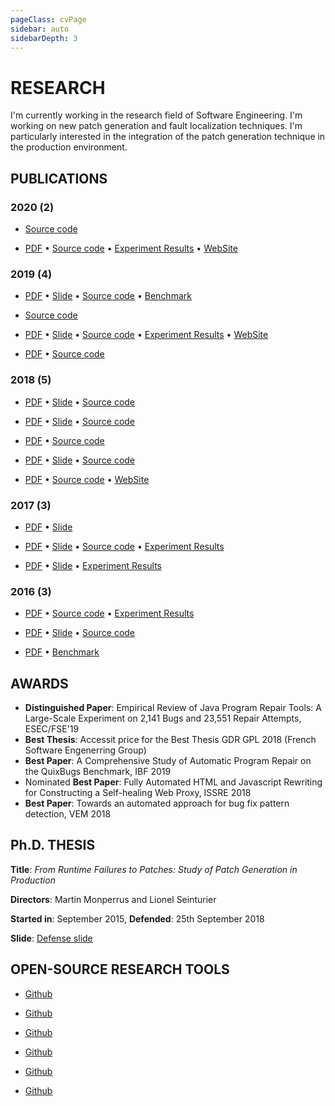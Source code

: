 ```yaml
---
pageClass: cvPage
sidebar: auto
sidebarDepth: 3
---
```


# RESEARCH 

I'm currently working in the research field of Software Engineering. 
I'm working on new patch generation and fault localization techniques.
I'm particularly interested in the integration of the patch generation technique in the production environment.


## PUBLICATIONS

### 2020 (2)

* <cv 
	name="Fully Automated HTML and Javascript Rewriting for Constructing a Self-healing Web Proxy" 
	url="https://arxiv.org/abs/1910.10601" 
	date="2020"
	description="Over the last few years, the complexity of web applications has increased to provide more dynamic web applications to users. The drawback of this complexity is the growing number of errors in the front-end applications. In this paper, we present an approach to provide self-healing for the web. We implemented this approach in two different tools: 1) BikiniProxy, an HTTP repair proxy, and 2) BugBlock, a browser extension. They use five self-healing strategies to rewrite the buggy HTML and Javascript code to handle errors in web pages. We evaluate BikiniProxy and BugBlock with a new benchmark of 555 reproducible Javascript errors of which 31.76% can be automatically self-healed by BikiniProxy and 15.67% by BugBlock."
	:authors="[{
		lastname: 'Durieux',
		firstname: 'Thomas',
		url: 'https://durieux.me'
	},{
		lastname: 'Hamadi',
		firstname: 'Youssef',
		url: 'https://www.msr-inria.fr/researchers/youssef-hamadi/'
	},{
		lastname: 'Monperrus',
		firstname: 'Martin',
		url: 'https://www.monperrus.net/martin/'
	}]"
	role="Proceedings at Software Testing, Verification & Reliability (STVR)"></cv>
	[Source code](https://github.com/Spirals-Team/bikiniproxy/)
	
 * <cv 
	name="Empirical Review of Automated Analysis Tools on 47,587 Ethereum Smart Contracts" 
	url="https://arxiv.org/abs/1910.10601" 
	date="2020"
	description="Over the last few years, there has been substantial research on automated analysis, testing, and debugging of Ethereum smart contracts. However, it is not trivial to compare and reproduce that research. To address this, we present an empirical evaluation of 9 state-of-the-art automated analysis tools using two new datasets: i) a dataset of 69 annotated vulnerable smart contracts that can be used to evaluate the precision of analysis tools; and ii) a dataset with all the smart contracts in the Ethereum Blockchain that have Solidity source code available on Etherscan (a total of 47,518 contracts). The datasets are part of SmartBugs, a new extendable execution framework that we created to facilitate the integration and comparison between multiple analysis tools and the analysis of Ethereum smart contracts. We used SmartBugs to execute the 9 automated analysis tools on the two datasets. In total, we ran 428,337 analyses that took approximately 564 days and 3 hours, being the largest experimental setup to date both in the number of tools and in execution time. We found that only 42% of the vulnerabilities from our annotated dataset are detected by all the tools, with the tool Mythril having the higher accuracy (27%). When considering the largest dataset, we observed that 97% of contracts are tagged as vulnerable, thus suggesting a considerable number of false positives. Indeed, only a small number of vulnerabilities (and of only two categories) were detected simultaneously by four or more tools."
	:authors="[{
		lastname: 'Durieux',
		firstname: 'Thomas',
		url: 'https://durieux.me'
	},{
		lastname: 'Ferreira',
		firstname: 'João F.'
	},{
		lastname: 'Rui',
		firstname: 'Abreu',
		url: 'https://ruimaranhao.github.io'
	},{
		lastname: 'Cruz',
		firstname: 'Pedro'
	}]"
	acceptance="20%, 129/617"
	role="Proceedings of the 42nd International Conference on Software Engineering (ICSE '20)"></cv>
	[PDF](https://arxiv.org/abs/1910.10601) • [Source code](https://github.com/smartbugs/smartbugs) • [Experiment Results](https://github.com/smartbugs/smartbugs-results)  • [WebSite](https://smartbugs.github.io)
	

### 2019 (4)
 * <cv 
	name="An Analysis of 35+ Million Jobs of Travis CI" 
	url="https://arxiv.org/abs/1904.09416" 
	date="2019"
	description="Travis CI handles automatically thousands of builds every day to, amongst other things, provide valuable feedback to thousands of open-source developers. In this paper, we investigate Travis CI to firstly understand who is using it, and when they start to use it. Secondly, we investigate how the developers use Travis CI and finally, how frequently the developers change the Travis CI configurations. We observed during our analysis that the main users of Travis CI are corporate users such as Microsoft. And the programming languages used in Travis CI by those users do not follow the same popularity trend than on GitHub, for example, Python is the most popular language on Travis CI, but it is only the third one on GitHub. We also observe that Travis CI is set up on average seven days after the creation of the repository and the jobs are still mainly used (60%) to run tests. And finally, we observe that 7.34% of the commits modify the Travis CI configuration. We share the biggest benchmark of Travis CI jobs (to our knowledge): it contains 35,793,144 jobs from 272,917 different GitHub projects."
	:authors="[{
		lastname: 'Durieux',
		firstname: 'Thomas',
		url: 'https://durieux.me'
	},{
		lastname: 'Rui',
		firstname: 'Abreu',
		url: 'https://ruimaranhao.github.io'
	},{
		lastname: 'Monperrus',
		firstname: 'Martin',
		url: 'https://www.monperrus.net/martin/'
	},{
		lastname: 'Bissyandé, ',
		firstname: 'Tegawendé F.'
	},{
		lastname: 'Cruz',
		firstname: 'Luís'
	}]"
	acceptance="56%, 26/46"
	role="Proceedings of the 35th IEEE International Conference on Software Maintenance and Evolution (ICSME'19)"></cv>
	[PDF](https://arxiv.org/abs/1905.11973) • [Slide](/slide_35m_travis_jobs.pdf) • [Source code](https://github.com/tdurieux/travis-listener) • [Benchmark](https://zenodo.org/record/2560966)

* <cv 
	name="Repairnator patches programs automatically" 
	url="https://dl.acm.org/citation.cfm?doid=3345321.3349589" 
	date="2019"
	description="Repairnator is a bot. It constantly monitors software bugs discovered during continuous integration of open-source software and tries to fix them automatically. If it succeeds in synthesizing a valid patch, Repairnator proposes the patch to the human developers, disguised under a fake human identity. To date, Repairnator has been able to produce patches that were accepted by the human developers and permanently merged into the code base. This is a milestone for human-competitiveness in software engineering research on automatic program repair."
	:authors="[{
		lastname: 'Monperrus',
		firstname: 'Martin',
		url: 'https://www.monperrus.net/martin/'
	},{
		lastname: 'Urli',
		firstname: 'Simon'
	},{
		lastname: 'Durieux',
		firstname: 'Thomas',
		url: 'https://durieux.me'
	},{
		lastname: 'Martinez',
		firstname: 'Matias',
		url: 'http://www.martinezmatias.com'
	},{
		lastname: 'Baudry',
		firstname: 'Benoit',
		url: 'https://softwarediversity.eu/'
	},{
		lastname: 'Seinturier',
		firstname: 'Lionel',
		url: 'http://chercheurs.lille.inria.fr/~seinturi/'
	}]"
	acceptance=""
	role="ACM Ubiquity"></cv>
	[Source code](https://github.com/Spirals-Team/repairnator/)


 * <cv 
	name="Empirical Review of Java Program Repair Tools: A Large-Scale Experiment on 2,141 Bugs and 23,551 Repair Attempts" 
	url="https://arxiv.org/abs/1905.11973" 
	date="2019"
	description="In the past decade, research on test-suite-based automatic program repair has grown significantly. Each year, new approaches and implementations are featured in major software engineering venues. However, most of those approaches are evaluated on a single benchmark of bugs, which are also rarely reproduced by other researchers. In this paper, we present a large-scale experiment using 11 Java test-suite-based repair tools and 5 benchmarks of bugs. Our goal is to have a better understanding of the current state of automatic program repair tools on a large diversity of benchmarks. Our investigation is guided by the hypothesis that the repairability of repair tools might not be generalized across different benchmarks of bugs. We found that the 11 tools 1) are able to generate patches for 21% of the bugs from the 5 benchmarks, and 2) have better performance on Defects4J compared to other benchmarks, by generating patches for 47% of the bugs from Defects4J compared to 10-30% of bugs from the other benchmarks. Our experiment comprises 23,551 repair attempts in total, which we used to find the causes of non-patch generation. These causes are reported in this paper, which can help repair tool designers to improve their techniques and tools."
	:authors="[{
		lastname: 'Durieux',
		firstname: 'Thomas',
		url: 'https://durieux.me'
	},{
		lastname: 'Madeiral',
		firstname: 'Fernanda',
		url: 'https://fermadeiral.github.io/'
	},{
		lastname: 'Martinez',
		firstname: 'Matias',
		url: 'http://www.martinezmatias.com'
	},{
		lastname: 'Rui',
		firstname: 'Abreu',
		url: 'https://ruimaranhao.github.io'
	}]"
	acceptance="24%, 73/303"
	role="Proceedings of the 27th ACM Joint European Software Engineering Conference and Symposium on the Foundations of Software Engineering (ESEC/FSE '19)"></cv>
	[PDF](https://arxiv.org/abs/1905.11973) • [Slide](/slide_repairthemall.pdf) • [Source code](https://github.com/program-repair/RepairThemAll) • [Experiment Results](https://github.com/program-repair/RepairThemAll_experiment/)  • [WebSite](http://program-repair.org/RepairThemAll_experiment/) 

 * <cv 
	name="A Comprehensive Study of Automatic Program Repair on the QuixBugs Benchmark" 
	url="https://arxiv.org/abs/1807.11286" 
	date="2019"
	description="Automatic program repair papers tend to repeatedly use the same benchmarks. This poses a threat to the external validity of the findings of the program repair research community. In this paper, we perform an automatic repair experiment on a benchmark called QuixBugs that has never been studied in the context of program repair. In this study, we report on the characteristics of QuixBugs, and study five repair systems, Arja, Astor, Nopol, NPEFix and RSRepair, which are representatives of generate-and-validate repair techniques and synthesis repair techniques. We propose three patch correctness assessment techniques to comprehensively study overfitting and incorrect patches. Our key results are: 1) 15 / 40 buggy programs in the QuixBugs can be repaired with a test-suite adequate patch; 2) a total of 64 plausible patches for those 15 buggy programs in the QuixBugs are present in the search space of the considered tools; 3) the three patch assessment techniques discard in total 33 / 64 patches that are overfitting. This sets a baseline for future research of automatic repair on QuixBugs. Our experiment also highlights the major properties and challenges of how to perform automated correctness assessment of program repair patches. All experimental results are publicly available on Github in order to facilitate future research on automatic program repair."
	:authors="[{
		lastname: 'Ye',
		firstname: 'He',
		url: 'https://www.kth.se/profile/heye'
	},{
		lastname: 'Martinez',
		firstname: 'Matias',
		url: 'http://www.martinezmatias.com'
	},{
		lastname: 'Durieux',
		firstname: 'Thomas',
		url: 'https://durieux.me'
	},{
		lastname: 'Monperrus',
		firstname: 'Martin',
		url: 'https://www.monperrus.net/martin/'
	}]"
	acceptance=""
	role="Proceedings in International Workshop on Intelligent Bug Fixing (IBF 2019), co-located with SANER2019"></cv>
	[PDF](https://arxiv.org/abs/1805.03454) • [Source code](https://github.com/KTH/quixbugs-experiment)

### 2018 (5)
 * <cv 
	name="Towards an automated approach for bug fix pattern detection" 
	url="https://arxiv.org/abs/1807.11286" 
	date="2018"
	description="The characterization of bug datasets is essential to support the evaluation of automatic program repair tools. In a previous work, we manually studied almost 400 human-written patches (bug fixes) from the Defects4J dataset and annotated them with properties, such as repair patterns. However, manually finding these patterns in different datasets is tedious and time-consuming. To address this activity, we designed and implemented PPD, a detector of repair patterns in patches, which performs source code change analysis at abstract-syntax tree level. In this paper, we report on PPD and its evaluation on Defects4J, where we compare the results from the automated detection with the results from the previous manual analysis. We found that PPD has overall precision of 91% and overall recall of 92%, and we conclude that PPD has the potential to detect as many repair patterns as human manual analysis."
	:authors="[{
		lastname: 'Madeiral',
		firstname: 'Fernanda',
		url: 'https://fermadeiral.github.io/'
	},{
		lastname: 'Durieux',
		firstname: 'Thomas',
		url: 'https://durieux.me'
	},{
		lastname: 'Sobreira',
		firstname: 'Victor'
	},{
		lastname: 'Maia',
		firstname: 'Marcelo de Almeida',
		url: 'http://lascam.facom.ufu.br/'
	}]"
	acceptance="61%, 24/39"
	role="Proceedings of the VI Workshop on Software Visualization, Evolution and Maintenance (VEM 2018)"></cv>
	[PDF](https://arxiv.org/abs/1807.11286) • [Slide](/slide_ppd.pdf) • [Source code](https://github.com/lascam-UFU/automatic-diff-dissection) 

 * <cv 
	name="Fully Automated HTML and Javascript Rewriting for Constructing a Self-healing Web Proxy" 
	url="https://arxiv.org/abs/1803.08725" 
	date="2018"
	description="Over the last few years, the complexity of web applications has increased to provide more dynamic web applications to users. The drawback of this complexity is the growing number of errors in the front-end applications. In this paper, we present BikiniProxy, a novel technique to provide self-healing for the web. BikiniProxy is designed as an HTTP proxy that uses five self-healing strategies to rewrite the buggy HTML and Javascript code. We evaluate BikiniProxy with a new benchmark of 555 reproducible Javascript errors, DeadClick. We create DeadClick by randomly crawling the Internet and collect all web pages that contain Javascript errors. Then, we observe how BikiniProxy heals those errors by collecting and comparing the traces of the original and healed pages. To sum up, BikiniProxy is a novel fully-automated self-healing approach that is specific to the web, evaluated on 555 real Javascript errors, and based on original self-healing rewriting strategies for HTML and Javascript."
	:authors="[{
		lastname: 'Durieux',
		firstname: 'Thomas',
		url: 'https://durieux.me'
	},{
		lastname: 'Hamadi',
		firstname: 'Youssef',
		url: 'https://www.msr-inria.fr/researchers/youssef-hamadi/'
	},{
		lastname: 'Monperrus',
		firstname: 'Martin',
		url: 'https://www.monperrus.net/martin/'
	}]"
	acceptance="24%, 23/96"
	role="Proceedings of the 29th IEEE International Symposium on Software Reliability Engineering (ISSRE 2018)"></cv>
	[PDF](https://arxiv.org/abs/1803.08725) • [Slide](/slide_bikiniproxy.pdf) • [Source code](https://github.com/Spirals-Team/bikiniproxy/)
 * <cv 
	name="Alleviating Patch Overfitting with Automatic Test Generation: A Study of Feasibility and Effectiveness for the Nopol Repair System" 
	url="https://hal.inria.fr/hal-01774223/" 
	date="2018"
	description="Among the many different kinds of program repair techniques, one widely studied family of techniques is called test suite based repair. However, test suites are in essence input-output specifications and are thus typically inadequate for completely specifying the expected behavior of the program under repair. Consequently, the patches generated by test suite based repair techniques can just overfit to the used test suite, and fail to generalize to other tests. We deeply analyze the overfitting problem in program repair and give a classification of this problem. This classification will help the community to better understand and design techniques to defeat the overfitting problem. We further propose and evaluate an approach called UnsatGuided, which aims to alleviate the overfitting problem for synthesis-based repair techniques with automatic test case generation. The approach uses additional automatically generated tests to strengthen the repair constraint used by synthesis-based repair techniques. We analyze the effectiveness of UnsatGuided: 1) analytically with respect to alleviating two different kinds of overfitting issues; 2) empirically based on an experiment over the 224 bugs of the Defects4J repository. The main result is that automatic test generation is effective in alleviating one kind of overfitting issue–regression introduction, but due to oracle problem, has minimal positive impact on alleviating the other kind of overfitting issue–incomplete fixing."
	:authors="[{
		lastname: 'Yu',
		firstname: 'Zhongxing',
		url: 'https://sites.google.com/site/yuzxpage/'
	},{
		lastname: 'Martinez',
		firstname: 'Matias',
		url: 'http://www.martinezmatias.com/'
	},{
		lastname: 'Danglot',
		firstname: 'Benjamin',
		url: 'https://danglotb.github.io/'
	},{
		lastname: 'Durieux',
		firstname: 'Thomas',
		url: 'https://durieux.me'
	},{
		lastname: 'Monperrus',
		firstname: 'Martin',
		url: 'https://www.monperrus.net/martin/'
	}]"
	role="Proceedings at Empirical Software Engineering (EMSE)"></cv>
	[PDF](https://hal.inria.fr/hal-01774223/) • [Source code](https://github.com/Spirals-Team/test4repair-experiments)
 * <cv 
	name="Exhaustive Exploration of the Failure-oblivious Computing Search Space" 
	url="https://arxiv.org/abs/1710.09722" 
	date="2018"
	description="High-availability of software systems requires automated handling of crashes in presence of errors. Failure-oblivious computing is one technique that aims to achieve high availability. We note that failure-obliviousness has not been studied in depth yet, and there is very few study that helps understand why failure-oblivious techniques work. In order to make failure-oblivious computing to have an impact in practice, we need to deeply understand failure-oblivious behaviors in software. In this paper, we study, design and perform an experiment that analyzes the size and the diversity of the failure-oblivious behaviors. Our experiment consists of exhaustively computing the search space of 16 field failures of large-scale open-source Java software. The outcome of this experiment is a much better understanding of what really happens when failure-oblivious computing is used, and this opens new promising research directions."
	:authors="[{
		lastname: 'Durieux',
		firstname: 'Thomas',
		url: 'https://durieux.me'
	},{
		lastname: 'Hamadi',
		firstname: 'Youssef',
		url: 'https://www.msr-inria.fr/researchers/youssef-hamadi/'
	},{
		lastname: 'Yu',
		firstname: 'Zhongxing',
		url: 'https://sites.google.com/site/yuzxpage/'
	},{
		lastname: 'Baudry',
		firstname: 'Benoit',
		url: 'https://softwarediversity.eu/'
	},{
		lastname: 'Monperrus',
		firstname: 'Martin',
		url: 'https://www.monperrus.net/martin/'
	}]"
	acceptance="25%, 30/119"
	role="Proceedings of the 11th IEEE Conference on Software Testing, Validation and Verification (ICST'18)"></cv>
	[PDF](https://arxiv.org/abs/1710.09722) • [Slide](/slide_failure_oblivious_search_space.pdf) • [Source code](https://github.com/Spirals-Team/runtime-repair-experiments)

* <cv 
	name="Dissection of a Bug Dataset: Anatomy of 395 Patches from Defects4J" 
	url="https://arxiv.org/abs/1801.06393" 
	date="2018"
	description="Well-designed and publicly available datasets of bugs are an invaluable asset to advance research fields such as fault localization and program repair as they allow directly and fairly comparison between competing techniques and also the replication of experiments. These datasets need to be deeply understood by researchers: the answer for questions like 'which bugs can my technique handle?' and 'for which bugs is my technique effective?'' depends on the comprehension of properties related to bugs and their patches. However, such properties are usually not included in the datasets, and there is still no widely adopted methodology for characterizing bugs and patches. In this work, we deeply study 395 patches of the Defects4J dataset. Quantitative properties (patch size and spreading) were automatically extracted, whereas qualitative ones (repair actions and patterns) were manually extracted using a thematic analysis-based approach. We found that 1) the median size of Defects4J patches is four lines, and almost 30% of the patches contain only addition of lines; 2) 92% of the patches change only one file, and 38% has no spreading at all; 3) the top-3 most applied repair actions are addition of method calls, conditionals, and assignments, occurring in 77% of the patches; and 4) nine repair patterns were found for 95% of the patches, where the most prevalent, appearing in 43% of the patches, is on conditional blocks. These results are useful for researchers to perform advanced analysis on their techniques' results based on Defects4J. Moreover, our set of properties can be used to characterize and compare different bug datasets."
	:authors="[{
		lastname: 'Sobreira',
		firstname: 'Victor'
	},{
		lastname: 'Durieux',
		firstname: 'Thomas',
		url: 'https://durieux.me'
	},{
		lastname: 'Madeiral',
		firstname: 'Fernanda',
		url: 'https://fermadeiral.github.io/'
	},{
		lastname: 'Monperrus',
		firstname: 'Martin',
		url: 'https://www.monperrus.net/martin/'
	},{
		lastname: 'Maia',
		firstname: 'Marcelo de Almeida',
		url: 'http://lascam.facom.ufu.br/'
	}]"
	acceptance="27%, 39/146"
	role="Proceedings of the 25th IEEE International Conference on Software Analysis, Evolution and Reengineering (SANER'18)"></cv>
	[PDF](https://arxiv.org/abs/1801.06393) • [Source code](https://github.com/program-repair/defects4j-dissection/) • [WebSite](http://program-repair.org/defects4j-dissection/) 


### 2017 (3)


* <cv 
	name="Production-Driven Patch Generation" 
	url="https://hal.archives-ouvertes.fr/hal-01463689/document" 
	date="2017"
	description="We present an original concept for patch generation: we propose to do it directly in production. Our idea is to generate patches on-the-fly based on automated analysis of the failure context. By doing this in production, the repair process has complete access to the system state at the point of failure. We propose to perform live regression testing of the generated patches directly on the production traffic, by feeding a sandboxed version of the application with a copy of the production traffic, the 'shadow traffic'. Our concept widens the applicability of program repair because it removes the requirements of having a failing test case."
	:authors="[{
		lastname: 'Durieux',
		firstname: 'Thomas',
		url: 'https://durieux.me'
	},{
		lastname: 'Hamadi',
		firstname: 'Youssef',
		url: 'https://www.msr-inria.fr/researchers/youssef-hamadi/'
	},{
		lastname: 'Monperrus',
		firstname: 'Martin',
		url: 'https://www.monperrus.net/martin/'
	}]"
	acceptance="16%, 14/85"
	role="Proceeding of ICSE NIER"></cv>
	[PDF](https://hal.archives-ouvertes.fr/hal-01463689/document) • [Slide](/slide_itzal.pdf) 

* <cv 
	name="Dynamic Patch Generation for Null Pointer Exceptions Using Metaprogramming" 
	url="https://hal.archives-ouvertes.fr/hal-01419861/document" 
	date="2017"
	description="Null pointer exceptions (NPE) are the number one cause of uncaught crashing exceptions in production. In this paper, we aim at exploring the search space of possible patches for null pointer exceptions with metaprogramming. Our idea is to transform the program under repair with automated code transformation, so as to obtain a metaprogram. This metaprogram contains automatically injected hooks, that can be activated to emulate a null pointer exception patch. This enables us to perform a fine-grain analysis of the runtime context of null pointer exceptions. We set up an experiment with 16 real null pointer exceptions that have happened in the field. We compare the effectiveness of our metaprogramming approach against simple templates for repairing null pointer exceptions."
	:authors="[{
		lastname: 'Durieux',
		firstname: 'Thomas',
		url: 'https://durieux.me'
	},{
		lastname: 'Cornu',
		firstname: 'Benoit'
	},{
		lastname: 'Seinturier',
		firstname: 'Lionel',
		url: 'http://www.lifl.fr/~seinturi/'
	},{
		lastname: 'Monperrus',
		firstname: 'Martin',
		url: 'https://www.monperrus.net/martin/'
	}]"
	acceptance="24%, 34/135"
	role="Proceedings of the 25th IEEE International Conference on Software Analysis, Evolution and Reengineering (SANER'17)"></cv>
	[PDF](https://hal.archives-ouvertes.fr/hal-01419861/document) • [Slide](/slide_npefix.pdf) • [Source code](https://github.com/Spirals-Team/npefix/) • [Experiment Results](https://github.com/Spirals-Team/npefix-experiments) 

* <cv 
	name="Automatic repair of real bugs in java: a large-scale experiment on the defects4j dataset" 
	url="http://link.springer.com/article/10.1007/s10664-016-9470-4" 
	date="2016"
	description="Defects4J is a large, peer-reviewed, structured dataset of real-world Java bugs. Each bug in Defects4J comes with a test suite and at least one failing test case that triggers the bug. In this paper, we report on an experiment to explore the effectiveness of automatic test-suite based repair on Defects4J. The result of our experiment shows that the considered state-of-the-art repair methods can generate patches for 47 out of 224 bugs. However, those patches are only test-suite adequate, which means that they pass the test suite and may potentially be incorrect beyond the test-suite satisfaction correctness criterion. We have manually analyzed 84 different patches to assess their real correctness. In total, 9 real Java bugs can be correctly repaired with a test-suite based repair. This analysis shows that test-suite based repair suffers from under-specified bugs, for which trivial or incorrect patches still pass the test suite. With respect to practical applicability, it takes on average 14.8 minutes to find a patch. The experiment was done on a scientific grid, totaling 17.6 days of computation time. All the repair systems and experimental results are publicly available on Github in order to facilitate future research on automatic repair."
	:authors="[{
		lastname: 'Martinez',
		firstname: 'Matias',
		url: 'http://www.martinezmatias.com/'
	},{
		lastname: 'Durieux',
		firstname: 'Thomas',
		url: 'https://durieux.me'
	},{
		lastname: 'Sommerard',
		firstname: 'Romain'
	},{
		lastname: 'Xuan',
		firstname: 'Jifeng',
		url: 'http://jifeng-xuan.com/'
	},{
		lastname: 'Monperrus',
		firstname: 'Martin',
		url: 'https://www.monperrus.net/martin/'
	}]"
	role="Proceedings at Empirical Software Engineering (EMSE)"></cv>
	[PDF](http://link.springer.com/article/10.1007/s10664-016-9470-4) • [Slide](/slide_defects4j_repair.pdf) • [Experiment Results](https://github.com/Spirals-Team/defects4j-repair/) 

### 2016 (3)

* <cv 
	name="Nopol: Automatic Repair of Conditional Statement Bugs in Java Programs" 
	url="https://hal.archives-ouvertes.fr/hal-01285008/document" 
	date="2016"
	description="We propose Nopol, an approach to automatic repair of buggy conditional statements (i.e., if-then-else statements). This approach takes a buggy program as well as a test suite as input and generates a patch with a conditional expression as output. The test suite is required to contain passing test cases to model the expected behavior of the program and at least one failing test case that reveals the bug to be repaired. The process of Nopol consists of three major phases. First, Nopol employs angelic fix localization to identify expected values of a condition during the test execution. Second, runtime trace collection is used to collect variables and their actual values, including primitive data types and objected-oriented features (e.g., nullness checks), to serve as building blocks for patch generation. Third, Nopol encodes these collected data into an instance of a Satisfiability Modulo Theory (SMT) problem; then a feasible solution to the SMT instance is translated back into a code patch. We evaluate Nopol on 22 real-world bugs (16 bugs with a buggy if conditions and six bugs with missing preconditions) on two large open-source projects, namely Apache Commons Math and Apache Commons Lang. Empirical analysis on these bugs shows that our approach can effectively fix bugs with buggy if conditions and missing preconditions. We illustrate the capabilities and limitations of Nopol using case studies of real bug fixes."
	:authors="[{
		lastname: 'Xuan',
		firstname: 'Jifeng',
		url: 'http://jifeng-xuan.com/'
	},{
		lastname: 'Martinez',
		firstname: 'Matias',
		url: 'http://www.martinezmatias.com/'
	},{
		lastname: 'Demarco',
		firstname: 'Favio'
	},{
		lastname: 'Clement',
		firstname: 'Maxime'
	},{
		lastname: 'Lamelas Marcote',
		firstname: 'Sebastian'
	},{
		lastname: 'Durieux',
		firstname: 'Thomas',
		url: 'https://durieux.me'
	},{
		lastname: 'Le Berre',
		firstname: 'Daniel'
	},{
		lastname: 'Monperrus',
		firstname: 'Martin',
		url: 'https://www.monperrus.net/martin/'
	}]"
	role="IEEE Transactions on Software Engineering, Institute of Electrical and Electronics Engineers (TSE)"></cv>
	[PDF](https://hal.archives-ouvertes.fr/hal-01285008/document) • [Source code](https://github.com/SpoonLabs/nopol) • [Experiment Results](https://github.com/SpoonLabs/nopol-experiments) 

* <cv 
	name="DynaMoth: Dynamic Code Synthesis for Automatic Program Repair" 
	url="https://hal.archives-ouvertes.fr/hal-01279233/document" 
	date="2016"
	description="Automatic software repair is the process of automatically fixing bugs. The Nopol repair system repairs Java code using code synthesis. We have designed a new code synthesis engine for Nopol based on dynamic exploration, it is called DynaMoth. The main design goal is to be able to generate patches with method calls. We evaluate DynaMoth over 224 of the Defects4J dataset. The evaluation shows that Nopol with DynaMoth is capable of synthesizing patches and enables Nopol to repair new bugs of the dataset."
	:authors="[{
		lastname: 'Durieux',
		firstname: 'Thomas',
		url: 'https://durieux.me'
	},{
		lastname: 'Monperrus',
		firstname: 'Martin',
		url: 'https://www.monperrus.net/martin/'
	}]"
	role="11th International Workshop in Automation of Software Test (AST 2016)"></cv>
	[PDF](https://hal.archives-ouvertes.fr/hal-01279233/document) • [Slide](/slide_dynamoth.pdf)  • [Source code](https://github.com/SpoonLabs/nopol) 

* <cv 
	name="IntroClassJava: A Benchmark of 297 Small and Buggy Java Programs" 
	url="https://hal.archives-ouvertes.fr/hal-01272126/document" 
	date="2016"
	description="Reproducible and comparative research requires well-designed and publicly available benchmarks. We present IntroClassJava, a benchmark of 297 small Java programs, specified by JUnit test cases, and usable by any fault localization or repair system for Java. The dataset is based on the IntroClass benchmark and is publicly available on Github. "
	:authors="[{
		lastname: 'Durieux',
		firstname: 'Thomas',
		url: 'https://durieux.me'
	},{
		lastname: 'Monperrus',
		firstname: 'Martin',
		url: 'https://www.monperrus.net/martin/'
	}]"></cv>
	[PDF](https://hal.archives-ouvertes.fr/hal-01272126/document) • [Benchmark](https://github.com/Spirals-Team/IntroClassJava) 


## AWARDS

* **Distinguished Paper**: Empirical Review of Java Program Repair Tools: A Large-Scale Experiment on 2,141 Bugs and 23,551 Repair Attempts, ESEC/FSE'19
* **Best Thesis**: Accessit price for the Best Thesis GDR GPL 2018 (French Software Engenerring Group)
* **Best Paper**: A Comprehensive Study of Automatic Program Repair on the QuixBugs Benchmark, IBF 2019
* Nominated **Best Paper**:  Fully Automated HTML and Javascript Rewriting for Constructing a Self-healing Web Proxy, ISSRE 2018
* **Best Paper**: Towards an automated approach for bug fix pattern detection, VEM 2018


## Ph.D. THESIS

**Title**: *From Runtime Failures to Patches: Study of Patch Generation in Production*

**Directors**: Martin Monperrus and Lionel Seinturier

**Started in**: September 2015, **Defended**: 25th September 2018

**Slide**: [Defense slide](/slide_phd_defense_thomas_durieux.pdf)

## OPEN-SOURCE RESEARCH TOOLS

* <cv 
	name="BikiniProxy" 
	url="https://github.com/Spirals-Team/bikiniproxy/" 
	description=""
	role="Automatic Patch Generation Technique for Client-side JavaScript Applications"></cv>
	[Github](https://github.com/Spirals-Team/bikiniproxy/)

* <cv 
	name="Itzal" 
	url="https://github.com/Spirals-Team/itzal-runtime-repair" 
	description=""
	role="Automatic Patch Generation Technique for Java Server"></cv>
	[Github](https://github.com/Spirals-Team/itzal)

* <cv 
	name="maven-repair" 
	url="https://github.com/Spirals-Team/maven-repair" 
	description=""
	role="Maven Plugin to Automatic Generate  Patches for your Projects"></cv>
	[Github](https://github.com/Spirals-Team/maven-repair)

* <cv 
	name="Nopol" 
	url="https://github.com/SpoonLabs/nopol/" 
	description=""
	role="Automatic Patch Generation for Java"></cv>
	[Github](https://github.com/SpoonLabs/nopol/)

* <cv 
	name="DynaMoth" 
	url="https://github.com/SpoonLabs/nopol/" 
	description=""
	role="Automatic Patch Synthesizer for Java"></cv>
	[Github](https://github.com/SpoonLabs/nopol/)

* <cv 
	name="NPEFix" 
	url="https://github.com/Spirals-Team/npefix" 
	description=""
	role="Automatic Patch Generation for Null Pointer Exception"></cv>
	[Github](https://github.com/Spirals-Team/npefix)